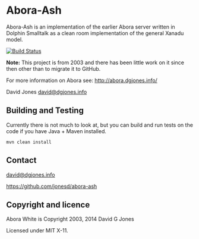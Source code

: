 # Abora-Ash

Abora-Ash is an implementation of the earlier Abora server written in 
Dolphin Smalltalk as a clean room implementation of the general Xanadu
model.

[![Build Status](https://travis-ci.org/jonesd/abora-ash.png?branch=master)](https://travis-ci.org/jonesd/abora-ash)

**Note:** This project is from 2003 and there has been little work on it since then other
than to migrate it to GitHub.

For more information on Abora see: http://abora.dgjones.info/

David Jones david@dgjones.info 


## Building and Testing

Currently there is not much to look at, but you can build and run
tests on the code if you have Java + Maven installed.

    mvn clean install



## Contact

david@dgjones.info

https://github.com/jonesd/abora-ash


## Copyright and licence

Abora White is Copyright 2003, 2014 David G Jones

Licensed under MIT X-11.